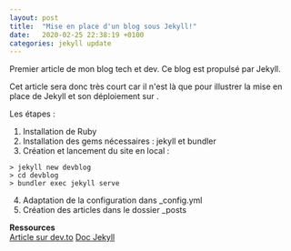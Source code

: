 ```yaml
---
layout: post
title:  "Mise en place d'un blog sous Jekyll!"
date:   2020-02-25 22:38:19 +0100
categories: jekyll update
---
```

Premier article de mon blog tech et dev. Ce blog est propulsé par Jekyll. 

Cet article sera donc très court car il n'est là que pour illustrer la mise en place de Jekyll et son déploiement sur .

Les étapes :
1. Installation de Ruby
2. Installation des gems nécessaires : jekyll et bundler
3. Création et lancement du site en local :
```
> jekyll new devblog
> cd devblog
> bundler exec jekyll serve
```
4. Adaptation de la configuration dans _config.yml
5. Création des articles dans le dossier _posts

**Ressources**  
[Article sur dev.to](https://dev.to/hyvortalk/creating-a-site-blog-with-jekyll-and-github-pages-50p4)
[Doc Jekyll](https://jekyllrb.com/docs/)

